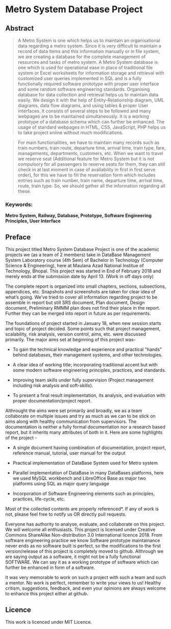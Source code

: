 # Metro System Database Project
## Abstract
> A Metro System is one which helps us to maintain an organisational data regarding a metro system. Since it is very difficult to maintain a record of data items and  this information manually or in file system, we are creating a database for the complete management of resources and tasks of metro system. A Metro System database is one which is used for operational ease in place of traditional file system or Excel worksheets for information storage and retrieval with customized user queries implemented in SQL and is a fully functionally required software prototype with proper user interface and some random software engineering standards. Organising database for data collection and retrieval helps us to maintain data easily. We design it with the help of Entity-Relationship diagram, UML diagrams, data flow diagrams, and using tables & proper User interfaces. It consists of several steps to be followed and many webpages are to be maintained simultaneously. It is a working prototype of a database schema which can further be enhanced. The usage of standard webpages in HTML, CSS, JavaScript, PHP helps us to take project online without much modifications.

> For main functionalities, we have to maintain many records such as train numbers, train route, departure time, arrival time, train type, fare, managements, departments, customers, etc. When we want to travel we reserve seat (Additional feature for Metro System but it is not compulsory for all passengers to reserve seats for them, they can still check in at last moment in case of availability in first in first serve order), for this we have to fill the reservation form which includes entries such as train number, train name, departure time, arrival time, route, train type. So, we should gather all the information regarding all these. 

### Keywords:

**Metro System, Railway, Database, Prototype, Software Engineering Principles, User Interface**

## Preface
This project titled Metro System Database Project is one of the academic projects we (as a team of 2 members) take in DataBase Management System Laboratory course (4th Sem) of Bachelor in Technology (Computer Science & Engineering), here at Maulana Azad National Institue of Technology, Bhopal. This project was started in End of February 2018 and merely ends at the submission date by April 13. (Work in off days only)

The complete report is organized into small chapters, sections, subsections, appendices, etc. Snapshots and screenshots are taken for clear idea of what’s going. We’ve tried to cover all information regarding project to be assemble in report but still SRS document, Plan document, Design document, Preliminary RMMM plan does not find their place in the report. Further they can be merged into report in future as per requirements.

The foundations of project started in January 18, when new session starts and topic of project decided. Some points such that project management, scalability, risk analysis, version control, aims, etc. were discussed primarily. The major aims set at beginning of this project was-

- To gain the technical knowledge and experience and practical "hands" behind databases, their management systems, and other technologies.

- A clear idea of working title; incorporating traditional accent but with some modern software engineering principles, practices, and standards.

- Improving team skills under fully supervision (Project management including risk analysis and soft-skills).

- To present a final result implementation, its analysis, and evaluation with proper documentation/project report.

Althrought the aims were set primarily and broadly, we as a team collaborate on multiple issues and try as much as we can to be stick on aims along with healthy communication from supervisors. The documentation is neither a fully formal documentation nor a research based report, but it inherits many attributes of both in it. Here are some highlights of the project -

- A single document having combination of documentation, project report, reference manual, tutorial, user manual for the output

- Practical implementation of DataBase System used for Metro system

-	Parallel implementation of DataBase in many DataBases platforms, here we used MySQL workbench and LibreOffice Base as major two platforms using SQL as major query language

-	Incorporation of Software Engineering elements such as principles, practices, life-cycle, etc. 

Most of the collected contents are properly referenced*. If any of work is not, please feel free to notify us OR directly pull requests.

Everyone has authority to analyse, evaluate, and collaborate on this project. We will welcome all enthusiasts. This project is licensed under Creative Commons ShareAlike Non-distribution 3.0 International licence 2018. From software engineering practice we know Software prototype maintainance never ends as no software built is perfect, so the modifications to the first version/release of this project is completely moved to github. Althrough we are saying output as a software, it might not be a fully functional SOFTWARE. We can say it as a working prototype of software which can further be enhanced in form of a software.

It was very memorable to work on such a project with such a team and such a mentor. No work is perfect, remember to write your views to us! Healthy critism, suggestions, feedback, and even your opinions are always welcome to enhance this project either at github.

## Licence
This work is licenced under MIT Licence.
